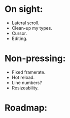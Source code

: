 # On sight:

- Lateral scroll.
- Clean-up my types.
- Cursor.
- Editing.


# Non-pressing:

- Fixed framerate.
- Hot reload.
- Line numbers?
- Resizeability.

# Roadmap:
